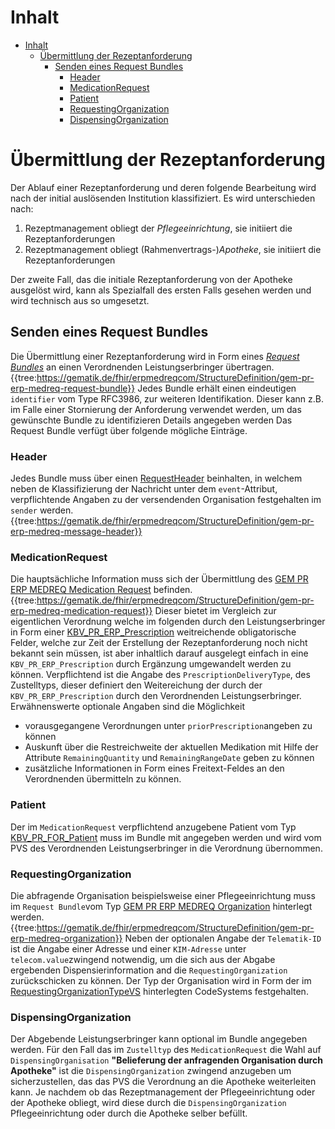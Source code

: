 # Inhalt

- [Inhalt](#inhalt)
  - [Übermittlung der Rezeptanforderung](#Übermittlung-der-Rezeptanforderung)
    - [Senden eines Request Bundles](#Senden-eines-Request-Bundles)
      - [Header](#Header)
      - [MedicationRequest](#MedicationRequest)
      - [Patient](Patient)
      - [RequestingOrganization](#RequestingOrganization)
      - [DispensingOrganization](#DispensingOrganization)

# Übermittlung der Rezeptanforderung

Der Ablauf einer Rezeptanforderung und deren folgende Bearbeitung wird nach der initial auslösenden Institution klassifiziert. Es wird unterschieden nach:

1. Rezeptmanagement obliegt der _Pflegeeinrichtung_, sie initiiert die Rezeptanforderungen
2. Rezeptmanagement obliegt (Rahmenvertrags-)_Apotheke_, sie initiiert die Rezeptanforderungen

Der zweite Fall, das die initiale Rezeptanforderung von der Apotheke ausgelöst wird, kann als Spezialfall des ersten Falls gesehen werden und wird technisch aus so umgesetzt.

## Senden eines Request Bundles

Die Übermittlung einer Rezeptanforderung wird in Form eines  _[Request Bundles](https://simplifier.net/erezept-medicationrequest-communication/gem_pr_erp_medreq_requestbundle)_  an einen Verordnenden Leistungserbringer übertragen.
{{tree:https://gematik.de/fhir/erpmedreqcom/StructureDefinition/gem-pr-erp-medreq-request-bundle}}
Jedes Bundle erhält einen eindeutigen `identifier`  vom Type RFC3986, zur weiteren Identifikation. Dieser kann z.B. im Falle einer Stornierung der Anforderung verwendet werden, um das gewünschte Bundle zu identifizieren Details angegeben werden
Das Request Bundle verfügt über folgende mögliche Einträge.

### Header

Jedes Bundle muss über einen [RequestHeader](https://simplifier.net/erezept-medicationrequest-communication/gem_pr_erp_medreq_messageheader) beinhalten, in welchem neben de Klassifizierung der Nachricht unter dem `event`-Attribut, verpflichtende Angaben zu der versendenden Organisation festgehalten im `sender` werden.
{{tree:https://gematik.de/fhir/erpmedreqcom/StructureDefinition/gem-pr-erp-medreq-message-header}}

### MedicationRequest

Die hauptsächliche Information muss sich der Übermittlung des [GEM PR ERP MEDREQ Medication Request](https://simplifier.net/erezept-medicationrequest-communication/gem_pr_erp_medreq_medicationrequest)  befinden.
{{tree:https://gematik.de/fhir/erpmedreqcom/StructureDefinition/gem-pr-erp-medreq-medication-request}}
Dieser bietet im Vergleich zur eigentlichen Verordnung welche im folgenden durch den Leistungserbringer in Form einer [KBV_PR_ERP_Prescription](https://simplifier.net/erezept/kbvprerpprescription) weitreichende obligatorische Felder, welche zur Zeit der Erstellung der Rezeptanforderung noch nicht bekannt sein müssen, ist aber inhaltlich darauf ausgelegt einfach in eine `KBV_PR_ERP_Prescription` durch Ergänzung umgewandelt werden zu können.
Verpflichtend ist die Angabe des `PrescriptionDeliveryType`, des  Zustelltyps, dieser definiert den Weitereichung der durch der `KBV_PR_ERP_Prescription` durch den Verordnenden Leistungserbringer.
Erwähnenswerte optionale Angaben sind die Möglichkeit
- vorausgegangene Verordnungen unter `priorPrescription`angeben zu können
- Auskunft über die Restreichweite der aktuellen Medikation mit Hilfe der Attribute `RemainingQuantity` und `RemainingRangeDate` geben zu können
- zusätzliche Informationen in Form eines Freitext-Feldes an den Verordnenden übermitteln zu können.

### Patient

Der im `MedicationRequest` verpflichtend anzugebene Patient vom Typ [KBV_PR_FOR_Patient](https://simplifier.net/packages/kbv.ita.for/1.1.0/files/720094) muss im Bundle mit angegeben werden und wird vom PVS des Verordnenden Leistungserbringer in die Verordnung übernommen.

### RequestingOrganization

Die abfragende Organisation beispielsweise einer Pflegeeinrichtung muss im `Request Bundle`vom Typ
[GEM PR ERP MEDREQ Organization](https://simplifier.net/erezept-medicationrequest-communication/gem_pr_erp_medreq_organization) hinterlegt werden.
{{tree:https://gematik.de/fhir/erpmedreqcom/StructureDefinition/gem-pr-erp-medreq-organization}}
Neben der optionalen Angabe der `Telematik-ID` ist die Angabe einer Adresse und einer `KIM-Adresse` unter `telecom.value`zwingend notwendig, um die sich aus der Abgabe ergebenden Dispensierinformation and die `RequestingOrganization` zurückschicken zu können.
Der Typ der Organisation wird in Form der im [RequestingOrganizationTypeVS](https://simplifier.net/erezept-medicationrequest-communication/requestingorganizationtypevs) hinterlegten CodeSystems festgehalten.

### DispensingOrganization

Der Abgebende Leistungserbringer kann optional im Bundle angegeben werden. Für den Fall das im `Zustelltyp` des `MedicationRequest` die Wahl auf `DispensingOrganisation` **"Belieferung der anfragenden Organisation durch Apotheke"** ist die `DispensingOrganization` zwingend anzugeben um sicherzustellen, das das PVS die Verordnung an die Apotheke weiterleiten kann.
Je nachdem ob das Rezeptmanagement der Pflegeeinrichtung oder der Apotheke obliegt, wird diese durch die `DispensingOrganization` Pflegeeinrichtung oder durch die Apotheke selber befüllt.
